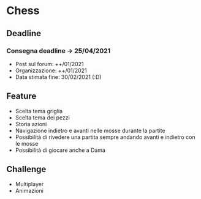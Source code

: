 # Chess
## Deadline
### Consegna deadline -> 25/04/2021
- Post sul forum: ++/01/2021
- Organizzazione: ++/01/2021
- Data stimata fine: 30/02/2021 (:D)


## Feature
- Scelta tema griglia
- Scelta tema dei pezzi
- Storia azioni
- Navigazione indietro e avanti nelle mosse durante la partite
- Possibilità di rivedere una partita sempre andando avanti e indietro con le mosse
- Possibilità di giocare anche a Dama

## Challenge
- Multiplayer
- Animazioni
